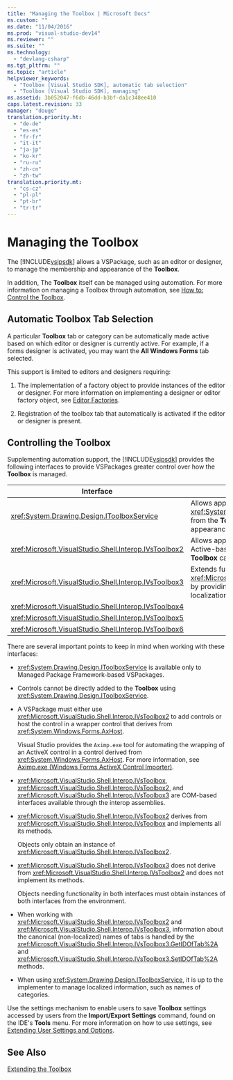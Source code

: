 ```yaml
---
title: "Managing the Toolbox | Microsoft Docs"
ms.custom: ""
ms.date: "11/04/2016"
ms.prod: "visual-studio-dev14"
ms.reviewer: ""
ms.suite: ""
ms.technology: 
  - "devlang-csharp"
ms.tgt_pltfrm: ""
ms.topic: "article"
helpviewer_keywords: 
  - "Toolbox [Visual Studio SDK], automatic tab selection"
  - "Toolbox [Visual Studio SDK], managing"
ms.assetid: 3b052047-f6db-46dd-b3bf-da1c348ee410
caps.latest.revision: 33
manager: "douge"
translation.priority.ht: 
  - "de-de"
  - "es-es"
  - "fr-fr"
  - "it-it"
  - "ja-jp"
  - "ko-kr"
  - "ru-ru"
  - "zh-cn"
  - "zh-tw"
translation.priority.mt: 
  - "cs-cz"
  - "pl-pl"
  - "pt-br"
  - "tr-tr"
---
```

# Managing the Toolbox
The [!INCLUDE[vsipsdk](../extensibility/includes/vsipsdk_md.md)] allows a VSPackage, such as an editor or designer, to manage the membership and appearance of the **Toolbox**.  
  
 In addition, The **Toolbox** itself can be managed using automation. For more information on managing a Toolbox through automation, see [How to: Control the Toolbox](../Topic/How%20to:%20Control%20the%20Toolbox.md).  
  
## Automatic Toolbox Tab Selection  
 A particular **Toolbox** tab or category can be automatically made active based on which editor or designer is currently active. For example, if a forms designer is activated, you may want the **All Windows Forms** tab selected.  
  
 This support is limited to editors and designers requiring:  
  
1.  The implementation of a factory object to provide instances of the editor or designer. For more information on implementing a designer or editor factory object, see [Editor Factories](../extensibility/editor-factories.md).  
  
2.  Registration of the toolbox tab that automatically is activated if the editor or designer is present.  
  
## Controlling the Toolbox  
 Supplementing automation support, the [!INCLUDE[vsipsdk](../extensibility/includes/vsipsdk_md.md)] provides the following interfaces to provide VSPackages greater control over how the **Toolbox** is managed.  
  
|Interface|Description|  
|---------------|-----------------|  
|<xref:System.Drawing.Design.IToolboxService>|Allows applications to manage, add, and remove <xref:System.Drawing.Design.ToolboxItem> objects from the **Toolbox**. Also enables configuration of appearance and **Toolbox** categories.|  
|<xref:Microsoft.VisualStudio.Shell.Interop.IVsToolbox2>|Allows applications to manage, add, and remove Active-based **Toolbox** controls, as well as configure **Toolbox** categories and appearance.|  
|<xref:Microsoft.VisualStudio.Shell.Interop.IVsToolbox3>|Extends functionality found in <xref:Microsoft.VisualStudio.Shell.Interop.IVsToolbox2> by providing complete support for persistence and localization.|  
|<xref:Microsoft.VisualStudio.Shell.Interop.IVsToolbox4>||  
|<xref:Microsoft.VisualStudio.Shell.Interop.IVsToolbox5>||  
|<xref:Microsoft.VisualStudio.Shell.Interop.IVsToolbox6>||  
  
 There are several important points to keep in mind when working with these interfaces:  
  
-   <xref:System.Drawing.Design.IToolboxService> is available only to Managed Package Framework-based VSPackages.  
  
-   Controls cannot be directly added to the **Toolbox** using <xref:System.Drawing.Design.IToolboxService>.  
  
-   A VSPackage must either use <xref:Microsoft.VisualStudio.Shell.Interop.IVsToolbox2> to add controls or host the control in a wrapper control that derives from <xref:System.Windows.Forms.AxHost>.  
  
     Visual Studio provides the `Aximp.exe` tool for automating the wrapping of an ActiveX control in a control derived from <xref:System.Windows.Forms.AxHost>. For more information, see [Aximp.exe (Windows Forms ActiveX Control Importer)](../Topic/Aximp.exe%20\(Windows%20Forms%20ActiveX%20Control%20Importer\).md).  
  
-   <xref:Microsoft.VisualStudio.Shell.Interop.IVsToolbox>, <xref:Microsoft.VisualStudio.Shell.Interop.IVsToolbox2>, and <xref:Microsoft.VisualStudio.Shell.Interop.IVsToolbox3> are COM-based interfaces available through the interop assemblies.  
  
-   <xref:Microsoft.VisualStudio.Shell.Interop.IVsToolbox2> derives from <xref:Microsoft.VisualStudio.Shell.Interop.IVsToolbox> and implements all its methods.  
  
     Objects only obtain an instance of <xref:Microsoft.VisualStudio.Shell.Interop.IVsToolbox2>.  
  
-   <xref:Microsoft.VisualStudio.Shell.Interop.IVsToolbox3> does not derive from <xref:Microsoft.VisualStudio.Shell.Interop.IVsToolbox2> and does not implement its methods.  
  
     Objects needing functionality in both interfaces must obtain instances of both interfaces from the environment.  
  
-   When working with <xref:Microsoft.VisualStudio.Shell.Interop.IVsToolbox2> and <xref:Microsoft.VisualStudio.Shell.Interop.IVsToolbox3>, information about the canonical (non-localized) names of tabs is handled by the <xref:Microsoft.VisualStudio.Shell.Interop.IVsToolbox3.GetIDOfTab%2A> and <xref:Microsoft.VisualStudio.Shell.Interop.IVsToolbox3.SetIDOfTab%2A> methods.  
  
-   When using <xref:System.Drawing.Design.IToolboxService>, it is up to the implementer to manage localized information, such as names of categories.  
  
 Use the settings mechanism to enable users to save **Toolbox** settings accessed by users from the **Import/Export Settings** command, found on the IDE's **Tools** menu. For more information on how to use settings, see [Extending User Settings and Options](../extensibility/extending-user-settings-and-options.md).  
  
## See Also  
 [Extending the Toolbox](../misc/extending-the-toolbox.md)